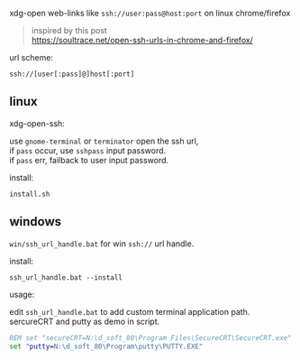 xdg-open web-links like `ssh://user:pass@host:port` on linux chrome/firefox


> inspired by this post  
>   https://soultrace.net/open-ssh-urls-in-chrome-and-firefox/
   

url scheme:

    ssh://[user[:pass]@]host[:port]


## linux
xdg-open-ssh:

use `gnome-terminal` or `terminator` open the ssh url,  
  if `pass` occur, use `sshpass` input password.  
     if `pass` err, failback to user input password.

install:

    install.sh

## windows
`win/ssh_url_handle.bat` for win `ssh://` url handle.

install:

    ssh_url_handle.bat --install

usage:  

edit `ssh_url_handle.bat` to add custom terminal application path.  
sercureCRT and putty as demo in script.

```bat
REM set "secureCRT=N:\d_soft_80\Program Files\SecureCRT\SecureCRT.exe"
set "putty=N:\d_soft_80\Program\putty\PUTTY.EXE"
```
